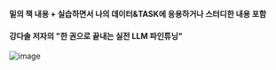 **밑의 책 내용 + 실습하면서 나의 데이터&TASK에 응용하거나 스터디한 내용 포함**
#### 강다솔 저자의 "한 권으로 끝내는 실전 LLM 파인튜닝"
![image](https://github.com/user-attachments/assets/4929f69a-5d1a-43df-abca-3fe4a14c1ee9)
